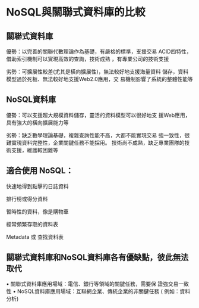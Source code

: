 # NoSQL與關聯式資料庫的比較


## 關聯式資料庫
優勢：以完善的關聯代數理論作為基礎，有嚴格的標準，支援交易
ACID四特性，借助索引機制可以實現高效的查詢，技術成熟
，有專業公司的技術支援

劣勢：可擴展性較差(尤其是橫向擴展性)，無法較好地支援海量資料
儲存，資料模型過於死板、無法較好地支援Web2.0應用，交
易機制影響了系統的整體性能等

## NoSQL資料庫
優勢：可以支援超大規模資料儲存，靈活的資料模型可以很好地支
援Web應用，具有強大的橫向擴展能力等

劣勢：缺乏數學理論基礎，複雜查詢性能不高，大都不能實現交易
強一致性，很難實現資料完整性，企業關鍵任務不能採用。
技術尚不成熟，缺乏專業團隊的技術支援，維護較困難等

## 適合使用 NoSQL：

快速地得到點擊的日誌資料

排行榜或得分資料

暫時性的資料，像是購物車

經常頻繁存取的資料表

Metadata 或 查找資料表

## 關聯式資料庫和NoSQL資料庫各有優缺點，彼此無法取代
• 關聯式資料庫應用場域：電信、銀行等領域的關鍵任務，需要保
證強交易一致性
• NoSQL資料庫應用場域：互聯網企業、傳統企業的非關鍵任務 (
例如：資料分析)
